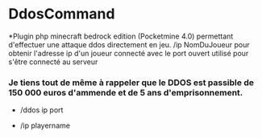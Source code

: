 # DdosCommand
*Plugin php minecraft bedrock edition (Pocketmine 4.0) permettant d'effectuer une attaque ddos directement en jeu. /ip NomDuJoueur pour obtenir l'adresse ip d'un joueur connecté avec le port ouvert utilisé pour s'être connecté au serveur

### Je tiens tout de même à rappeler que le DDOS est passible de 150 000 euros d'ammende et de 5 ans d'emprisonnement.

- /ddos ip port

- /ip playername 
